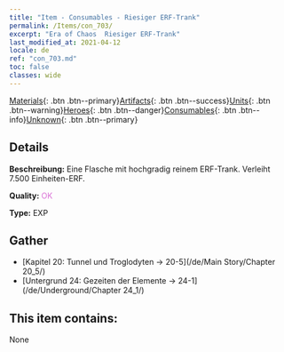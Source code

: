 ```yaml
---
title: "Item - Consumables - Riesiger ERF-Trank"
permalink: /Items/con_703/
excerpt: "Era of Chaos  Riesiger ERF-Trank"
last_modified_at: 2021-04-12
locale: de
ref: "con_703.md"
toc: false
classes: wide
---
```

 [Materials](/de/Items/){: .btn .btn--primary}[Artifacts](/de/Items/Artifacts/){: .btn .btn--success}[Units](/de/Items/Units/){: .btn .btn--warning}[Heroes](/de/Items/Heroes/){: .btn .btn--danger}[Consumables](/de/Items/Consumables/){: .btn .btn--info}[Unknown](/de/Items/Unknown/){: .btn .btn--primary}

## Details
 **Beschreibung:** Eine Flasche mit hochgradig reinem ERF-Trank. Verleiht 7.500 Einheiten-ERF.

 **Quality:** <span style="color: #DA70D6">OK</span>

 **Type:** EXP

## Gather

*    [Kapitel 20: Tunnel und Troglodyten -> 20-5](/de/Main Story/Chapter 20_5/) 
*    [Untergrund 24: Gezeiten der Elemente -> 24-1](/de/Underground/Chapter 24_1/) 

## This item contains:

  None

